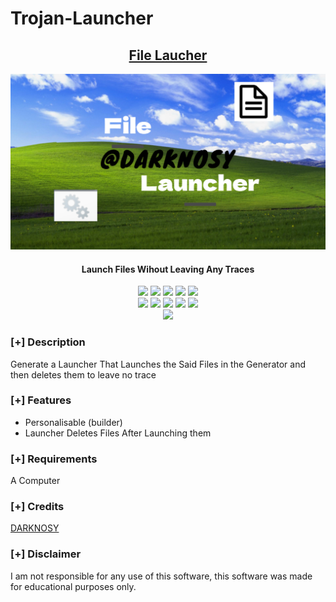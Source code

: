 # Trojan-Launcher
<h2 align="center"><u>File Laucher</u></h2>

![Launch Files Wihout Leaving Any Traces](https://github.com/DARKNOSY/File-Launcher/blob/main/File%20Launcher.png)
<h4 align="center"> Launch Files Wihout Leaving Any Traces </h4>

<p align="center">
    <img src="https://img.shields.io/github/stars/DARKNOSY/File-Launcher?style=for-the-badge&color=orange">
    <img src="https://img.shields.io/github/forks/DARKNOSY/File-Launcher?style=for-the-badge&color=purple">
    <img src="https://img.shields.io/github/license/DARKNOSY/File-Launcher?style=for-the-badge&color=blue">
    <img src="https://img.shields.io/github/issues/DARKNOSY/File-Launcher?style=for-the-badge&color=red">
    <img src="https://img.shields.io/github/contributors/DARKNOSY/File-Launcher?style=for-the-badge&color=cyan">
<br>
    <img src="https://img.shields.io/badge/Author-DARKNOSY-magenta?style=flat-square">
    <img src="https://img.shields.io/badge/Open%20Source-Yes-orange?style=flat-square">
    <img src="https://img.shields.io/badge/Maintained-Yes-cyan?style=flat-square">
    <img src="https://img.shields.io/badge/Made%20In-France-green?style=flat-square">
    <img src="https://img.shields.io/badge/Written%20In-Batch & Python-blue?style=flat-square">
<br>
    <img src="https://github-readme-stats.vercel.app/api/pin/?username=DARKNOSY&repo=File-Launcher&theme=synthwave">
</p>

### [+] Description
Generate a Launcher That Launches the Said Files in the Generator and then deletes them to leave no trace

### [+] Features
 - Personalisable (builder)
 - Launcher Deletes Files After Launching them

### [+] Requirements
A Computer

### [+] Credits 
<a href="https://github.com/DARKNOSY/File-Launcher">DARKNOSY</a>

### [+] Disclaimer 
I am not responsible for any use of this software, this software was made for educational purposes only.

